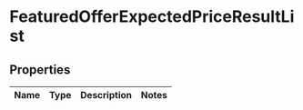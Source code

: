 
# FeaturedOfferExpectedPriceResultList

## Properties
Name | Type | Description | Notes
------------ | ------------- | ------------- | -------------



